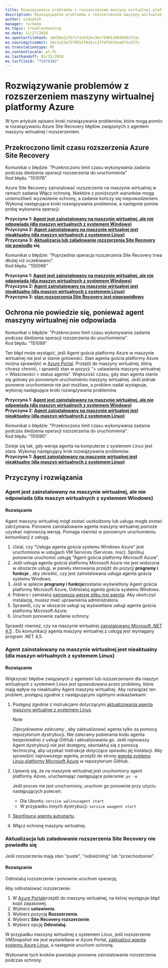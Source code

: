 ```yaml
---
title: Rozwiązywanie problemów z rozszerzeniem maszyny wirtualnej platformy Azure na potrzeby odzyskiwania po awarii przy użyciu Azure Site Recovery
description: Rozwiązywanie problemów z rozszerzeniem maszyny wirtualnej platformy Azure na potrzeby odzyskiwania po awarii przy użyciu Azure Site Recovery.
author: sideeksh
manager: rochakm
ms.topic: troubleshooting
ms.date: 11/27/2018
ms.openlocfilehash: a9d28a12f5f1fa32d2bc3bcf590134930503f2ac
ms.sourcegitcommit: 3dc1a23a7570552f0d1cc2ffdfb915ea871e257c
ms.translationtype: MT
ms.contentlocale: pl-PL
ms.lasthandoff: 01/15/2020
ms.locfileid: "75970382"
---
```

# <a name="troubleshoot-azure-vm-extension-issues"></a>Rozwiązywanie problemów z rozszerzeniem maszyny wirtualnej platformy Azure

W tym artykule opisano kroki rozwiązywania problemów, które mogą pomóc w rozwiązywaniu Azure Site Recovery błędów związanych z agentem maszyny wirtualnej i rozszerzeniem.


## <a name="azure-site-recovery-extension-time-out"></a>Przekroczono limit czasu rozszerzenia Azure Site Recovery  

Komunikat o błędzie: "Przekroczono limit czasu wykonywania zadania podczas śledzenia operacji rozszerzenia do uruchomienia"<br>
Kod błędu: "151076"

 Azure Site Recovery zainstalować rozszerzenie na maszynie wirtualnej w ramach zadania Włącz ochronę. Niektóre z poniższych warunków mogą uniemożliwić wyzwolenie ochrony, a zadanie kończy się niepowodzeniem. Wykonaj następujące kroki rozwiązywania problemów, a następnie ponów próbę wykonania operacji:

**Przyczyna 1: [Agent jest zainstalowany na maszynie wirtualnej, ale nie odpowiada (dla maszyn wirtualnych z systemem Windows)](#the-agent-installed-in-the-vm-but-unresponsive-for-windows-vms)**     
**Przyczyna 2: [Agent zainstalowany na maszynie wirtualnej jest nieaktualny (dla maszyn wirtualnych z systemem Linux)](#the-agent-installed-in-the-vm-is-out-of-date-for-linux-vms)**  
**Przyczyna 3: [Aktualizacja lub załadowanie rozszerzenia Site Recovery nie powiodło](#the-site-recovery-extension-fails-to-update-or-load) się**  

Komunikat o błędzie: "Poprzednia operacja rozszerzenia Site Recovery trwa dłużej niż oczekiwano".<br>
Kod błędu: "150066"<br>

**Przyczyna 1: [Agent jest zainstalowany na maszynie wirtualnej, ale nie odpowiada (dla maszyn wirtualnych z systemem Windows)](#the-agent-installed-in-the-vm-but-unresponsive-for-windows-vms)**     
**Przyczyna 2: [Agent zainstalowany na maszynie wirtualnej jest nieaktualny (dla maszyn wirtualnych z systemem Linux)](#the-agent-installed-in-the-vm-is-out-of-date-for-linux-vms)**  
**Przyczyna 3: [stan rozszerzenia Site Recovery jest nieprawidłowy](#the-site-recovery-extension-fails-to-update-or-load)**  

## <a name="protection-fails-because-the-vm-agent-is-unresponsive"></a>Ochrona nie powiedzie się, ponieważ agent maszyny wirtualnej nie odpowiada

Komunikat o błędzie: "Przekroczono limit czasu wykonywania zadania podczas śledzenia operacji rozszerzenia do uruchomienia".<br>
Kod błędu: "151099"<br>

Ten błąd może wystąpić, jeśli Agent gościa platformy Azure w maszynie wirtualnej nie jest w stanie gotowości.
Stan agenta gościa platformy Azure można sprawdzić w [Azure Portal](https://portal.azure.com/). Przejdź do maszyny wirtualnej, którą chcesz chronić, i sprawdź stan w pozycji "> ustawienia maszyny wirtualnej > Właściwości > status agenta". Większość czasu, gdy stan agenta stanie się gotowy po ponownym uruchomieniu maszyny wirtualnej. Jeśli jednak ponowne uruchomienie nie jest możliwe, a problem nadal występuje, wykonaj następujące kroki rozwiązywania problemów.

**Przyczyna 1: [Agent jest zainstalowany na maszynie wirtualnej, ale nie odpowiada (dla maszyn wirtualnych z systemem Windows)](#the-agent-installed-in-the-vm-but-unresponsive-for-windows-vms)**     
**Przyczyna 2: [Agent zainstalowany na maszynie wirtualnej jest nieaktualny (dla maszyn wirtualnych z systemem Linux)](#the-agent-installed-in-the-vm-is-out-of-date-for-linux-vms)**  


Komunikat o błędzie: "Przekroczono limit czasu wykonywania zadania podczas śledzenia operacji rozszerzenia do uruchomienia".<br>
Kod błędu: "151095"<br>

Dzieje się tak, gdy wersja agenta na komputerze z systemem Linux jest stara. Wykonaj następujący krok rozwiązywania problemów.<br>
  **Przyczyna 1: [Agent zainstalowany na maszynie wirtualnej jest nieaktualny (dla maszyn wirtualnych z systemem Linux)](#the-agent-installed-in-the-vm-is-out-of-date-for-linux-vms)**  
## <a name="causes-and-solutions"></a>Przyczyny i rozwiązania

### <a name="the-agent-installed-in-the-vm-but-unresponsive-for-windows-vms"></a>Agent jest zainstalowany na maszynie wirtualnej, ale nie odpowiada (dla maszyn wirtualnych z systemem Windows)

#### <a name="solution"></a>Rozwiązanie
Agent maszyny wirtualnej mógł zostać uszkodzony lub usługa mogła zostać zatrzymana. Ponowne zainstalowanie agenta maszyny wirtualnej pomoże uzyskać najnowszą wersję. Pomaga również w ponownym uruchomieniu komunikacji z usługą.

1. Ustal, czy "Usługa agenta gościa systemu Windows Azure" jest uruchomiona w usługach VM Services (Services. msc). Spróbuj ponownie uruchomić usługę "Agent gościa platformy Microsoft Azure".    
2. Jeśli usługa agenta gościa platformy Microsoft Azure nie jest widoczna w obszarze usługi, w panelu sterowania przejdź do pozycji **programy i funkcje** , aby określić, czy jest zainstalowana usługa agenta gościa systemu Windows.
4. Jeśli w aplecie **programy i funkcje**zostanie wyświetlony Agent gościa platformy Microsoft Azure, Odinstaluj agenta gościa systemu Windows.
5. Pobierz i zainstaluj [najnowszą wersję pliku msi agenta](https://go.microsoft.com/fwlink/?LinkID=394789&clcid=0x409). Aby ukończyć instalację, musisz mieć uprawnienia administratora.
6. Sprawdź, czy w obszarze usługi są wyświetlane usługi agenta gościa platformy Microsoft Azure.
7. Uruchom ponownie zadanie ochrony.

Sprawdź również, czy na maszynie wirtualnej [zainstalowano Microsoft .NET 4,5](https://docs.microsoft.com/dotnet/framework/migration-guide/how-to-determine-which-versions-are-installed) . Do komunikacji agenta maszyny wirtualnej z usługą jest wymagany program .NET 4,5.

### <a name="the-agent-installed-in-the-vm-is-out-of-date-for-linux-vms"></a>Agent zainstalowany na maszynie wirtualnej jest nieaktualny (dla maszyn wirtualnych z systemem Linux)

#### <a name="solution"></a>Rozwiązanie
Większość błędów związanych z agentami lub rozszerzeniami dla maszyn wirtualnych z systemem Linux jest spowodowana przez problemy, które mają wpływ na nieaktualny Agent maszyny wirtualnej. Aby rozwiązać ten problem, postępuj zgodnie z następującymi ogólnymi wskazówkami:

1. Postępuj zgodnie z instrukcjami dotyczącymi [aktualizowania agenta maszyny wirtualnej z systemem Linux](../virtual-machines/linux/update-agent.md).

   > [!NOTE]
   > *Zdecydowanie zalecamy* , aby zaktualizować agenta tylko za pomocą repozytorium dystrybucji. Nie zalecamy pobierania kodu agenta bezpośrednio z usługi GitHub i aktualizowania go. Jeśli najnowszy Agent dystrybucji nie jest dostępny, skontaktuj się z pomocą techniczną, aby uzyskać instrukcje dotyczące sposobu jej instalacji. Aby sprawdzić najnowszego agenta, przejdź do strony [agenta systemu Linux platformy Microsoft Azure](https://github.com/Azure/WALinuxAgent/releases) w repozytorium GitHub.

2. Upewnij się, że na maszynie wirtualnej jest uruchomiony agent platformy Azure, uruchamiając następujące polecenie: `ps -e`

   Jeśli proces nie jest uruchomiony, uruchom go ponownie przy użyciu następujących poleceń:

   * Dla Ubuntu: `service walinuxagent start`
   * W przypadku innych dystrybucji: `service waagent start`

3. [Skonfiguruj agenta autostartu](https://github.com/Azure/WALinuxAgent/wiki/Known-Issues#mitigate_agent_crash).
4. Włącz ochronę maszyny wirtualnej.



### <a name="the-site-recovery-extension-fails-to-update-or-load"></a>Aktualizacja lub załadowanie rozszerzenia Site Recovery nie powiodło się
Jeśli rozszerzenia mają stan "puste", "nobieżniing" lub "przechodzenie".

#### <a name="solution"></a>Rozwiązanie

Odinstaluj rozszerzenie i ponownie uruchom operację.

Aby odinstalować rozszerzenie:

1. W [Azure Portal](https://portal.azure.com/)przejdź do maszyny wirtualnej, na której występuje błąd kopii zapasowej.
2. Wybierz **ustawienia**.
3. Wybierz pozycję **Rozszerzenia**.
4. Wybierz **Site Recovery rozszerzenie**.
5. Wybierz opcję **Odinstaluj**.

W przypadku maszyny wirtualnej z systemem Linux, jeśli rozszerzenie VMSnapshot nie jest wyświetlane w Azure Portal, [zaktualizuj agenta systemu Azure Linux](../virtual-machines/linux/update-agent.md), a następnie uruchom ochronę.

Wykonanie tych kroków powoduje ponowne zainstalowanie rozszerzenia podczas ochrony.
